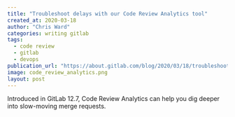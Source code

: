 ```yaml
---
title: "Troubleshoot delays with our Code Review Analytics tool"
created_at: 2020-03-18
author: "Chris Ward"
categories: writing gitlab
tags: 
  - code review
  - gitlab
  - devops
publication_url: "https://about.gitlab.com/blog/2020/03/18/troubleshoot-delays-with-code-review-analytics/"
image: code_review_analytics.png
layout: post
---
```

Introduced in GitLab 12.7, Code Review Analytics can help you dig deeper into slow-moving merge requests.